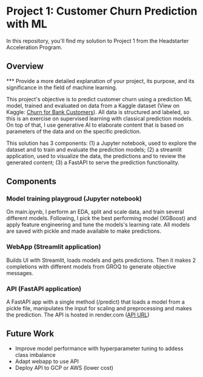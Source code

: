 # Project 1: Customer Churn Prediction with ML

In this repository, you'll find my solution to Project 1 from the Headstarter Acceleration Program.

## Overview

*** Provide a more detailed explanation of your project, its purpose, and its significance in the field of machine learning.

This project's objective is to predict customer churn using a prediction ML model, trained and evaluated on data from a Kaggle dataset (View on Kaggle: [Churn for Bank Customers](https://www.kaggle.com/datasets/mathchi/churn-for-bank-customers)). All data is structured and labeled, so this is an exercise on supervised learning with classical prediction models. On top of that, I use generative AI to elaborate content that is based on parameters of the data and on the specific prediction.

This solution has 3 components: (1) a Jupyter notebook, used to explore the dataset and to train and evaluate the prediction models; (2) a streamlit application, used to visualize the data, the predictions and to review the generated content; (3) a FastAPI to serve the prediction functionality.

## Components

### Model training playgroud (Jupyter notebook)
On main.ipynb, I perform an EDA, split and scale data, and train several different models. Following, I pick the best performing model (XGBoost) and apply feature engineering and tune the models's learning rate. All models are saved with pickle and made available to make predictions.

### WebApp (Streamlit application)
Builds UI with Streamlit, loads models and gets predictions. Then it makes 2 completions with different models from GROQ to generate objective messages.

### API (FastAPI application)
A FastAPI app with a single method (/predict) that loads a model from a pickle file, manipulates the input for scaling and preprocessing and makes the prediction.
The API is hosted in render.com ([API URL](https://kaggle-churn-prediction-ml.onrender.com))

## Future Work
- Improve model performance with hyperparameter tuning to addess class imbalance
- Adapt webapp to use API
- Deploy API to GCP or AWS (lower cost)